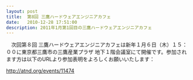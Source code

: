 ```yaml
---
layout: post
title:  第8回 三鷹ハードウェアエンジニアカフェ
date:   2010-12-28 17:51:00
description: 2011年1月第1回目の三鷹ハードウェアエンジニアカフェ
---
```


　次回第８回 三鷹ハードウェアエンジニアカフェは新年１月６日（木）１５：００に東京都三鷹市の三鷹産業プラザ 地下１階会議室にて開催です。参加されます方は以下のURLより参加表明をよろしくお願いいたします：

<a href="http://atnd.org/events/11474">http://atnd.org/events/11474</a>
